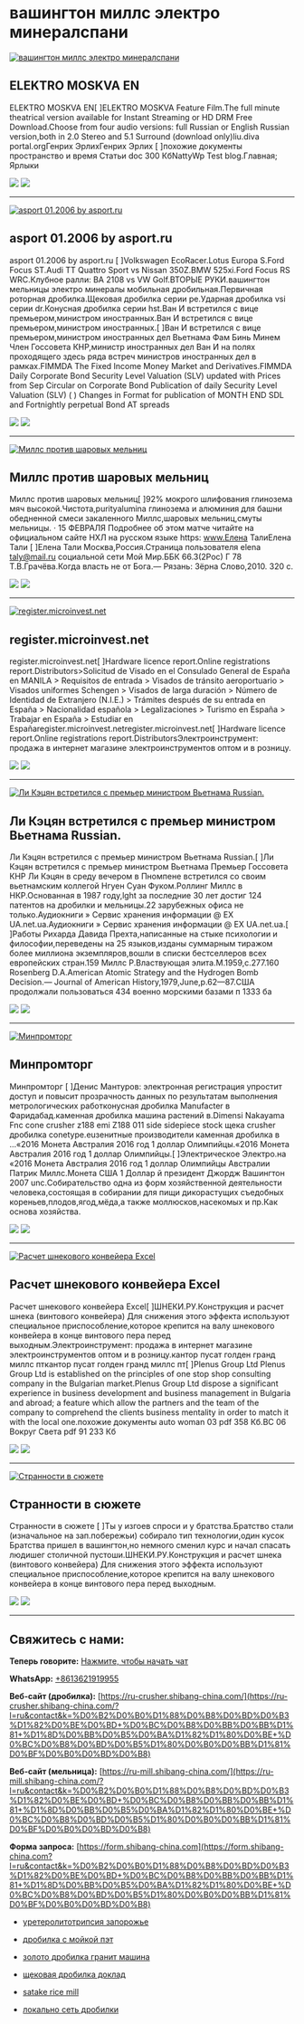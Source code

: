 # вашингтон миллс электро минералспани

<a href="https://swt.shibang-china.com/?l=ru&img&k=%D0%B2%D0%B0%D1%88%D0%B8%D0%BD%D0%B3%D1%82%D0%BE%D0%BD+%D0%BC%D0%B8%D0%BB%D0%BB%D1%81+%D1%8D%D0%BB%D0%B5%D0%BA%D1%82%D1%80%D0%BE+%D0%BC%D0%B8%D0%BD%D0%B5%D1%80%D0%B0%D0%BB%D1%81%D0%BF%D0%B0%D0%BD%D0%B8" target="_blank">![вашингтон миллс электро минералспани](http://static.shibang-china.com/all-800x300/161.jpg)</a>

## ELEKTRO MOSKVA EN
ELEKTRO MOSKVA EN[ ]ELEKTRO MOSKVA Feature Film.The full minute theatrical version available for Instant Streaming or HD DRM Free Download.Choose from four audio versions: full Russian or English Russian version,both in 2.0 Stereo and 5.1 Surround (download only)liu.diva portal.orgГенрих ЭрлихГенрих Эрлих [ ]похожие документы пространство и время Статьи doc 300 КбNattyWp Test blog.Главная; Ярлыки


<a href="https://whatsapp.shibangsoft.com/WhatsApp.php" target="_blank" title="WhatsApp">![](http://static.shibang-china.com/icon/whatsapp.png)</a> <a href="https://swt.shibang-china.com/?l=ru&icon&k=%D0%B2%D0%B0%D1%88%D0%B8%D0%BD%D0%B3%D1%82%D0%BE%D0%BD+%D0%BC%D0%B8%D0%BB%D0%BB%D1%81+%D1%8D%D0%BB%D0%B5%D0%BA%D1%82%D1%80%D0%BE+%D0%BC%D0%B8%D0%BD%D0%B5%D1%80%D0%B0%D0%BB%D1%81%D0%BF%D0%B0%D0%BD%D0%B8" target="_blank">![](http://static.shibang-china.com/icon/chat-ru.png)</a>

---

<a href="https://swt.shibang-china.com/?l=ru&img&k=%D0%B2%D0%B0%D1%88%D0%B8%D0%BD%D0%B3%D1%82%D0%BE%D0%BD+%D0%BC%D0%B8%D0%BB%D0%BB%D1%81+%D1%8D%D0%BB%D0%B5%D0%BA%D1%82%D1%80%D0%BE+%D0%BC%D0%B8%D0%BD%D0%B5%D1%80%D0%B0%D0%BB%D1%81%D0%BF%D0%B0%D0%BD%D0%B8" target="_blank">![asport 01.2006 by asport.ru](http://static.shibang-china.com/all-800x300/747.jpg)</a>

## asport 01.2006 by asport.ru
asport 01.2006 by asport.ru [ ]Volkswagen EcoRacer.Lotus Europa S.Ford Focus ST.Audi ТТ Quattro Sport vs Nissan 350Z.BMW 525xi.Ford Focus RS WRC.Клубное ралли: ВА 2108 vs VW Golf.ВТОРЫЕ РУКИ.вашингтон мельницы электро минералы мобильная дробильная.Первичная роторная дробилка.Щековая дробилка серии pe.Ударная дробилка vsi серии dr.Конусная дробилка серии hst.Ван И встретился с вице премьером,министром иностранных.Ван И встретился с вице премьером,министром иностранных.[ ]Ван И встретился с вице премьером,министром иностранных дел Вьетнама Фам Бинь Минем Член Госсовета КНР,министр иностранных дел Ван И на полях проходящего здесь ряда встреч министров иностранных дел в рамках.FIMMDA The Fixed Income Money Market and Derivatives.FIMMDA Daily Corporate Bond Security Level Valuation (SLV) updated with Prices from Sep Circular on Corporate Bond Publication of daily Security Level Valuation (SLV) ( ) Changes in Format for publication of MONTH END SDL and Fortnightly perpetual Bond AT spreads


<a href="https://whatsapp.shibangsoft.com/WhatsApp.php" target="_blank" title="WhatsApp">![](http://static.shibang-china.com/icon/whatsapp.png)</a> <a href="https://swt.shibang-china.com/?l=ru&icon&k=%D0%B2%D0%B0%D1%88%D0%B8%D0%BD%D0%B3%D1%82%D0%BE%D0%BD+%D0%BC%D0%B8%D0%BB%D0%BB%D1%81+%D1%8D%D0%BB%D0%B5%D0%BA%D1%82%D1%80%D0%BE+%D0%BC%D0%B8%D0%BD%D0%B5%D1%80%D0%B0%D0%BB%D1%81%D0%BF%D0%B0%D0%BD%D0%B8" target="_blank">![](http://static.shibang-china.com/icon/chat-ru.png)</a>

---

<a href="https://swt.shibang-china.com/?l=ru&img&k=%D0%B2%D0%B0%D1%88%D0%B8%D0%BD%D0%B3%D1%82%D0%BE%D0%BD+%D0%BC%D0%B8%D0%BB%D0%BB%D1%81+%D1%8D%D0%BB%D0%B5%D0%BA%D1%82%D1%80%D0%BE+%D0%BC%D0%B8%D0%BD%D0%B5%D1%80%D0%B0%D0%BB%D1%81%D0%BF%D0%B0%D0%BD%D0%B8" target="_blank">![Миллс против шаровых мельниц](http://static.shibang-china.com/all-800x300/1337.jpg)</a>

## Миллс против шаровых мельниц
Миллс против шаровых мельниц[ ]92% мокрого шлифования глинозема мяч высокой.Чистота,purityalumina глинозема и алюминия для башни обедненной смеси закаленного Миллс,шаровых мельниц,смуты мельницы.&nbsp;&#0183;&#32;15 ФЕВРАЛЯ Подробнее об этом матче читайте на официальном сайте НХЛ на русском языке https: www.Елена ТалиЕлена Тали [ ]Елена Тали Москва,Россия.Страница пользователя elena taly@mail.ru социальной сети Мой Мир.ББК 66.3(2Рос) Г 78 Т.В.Грачёва.Когда власть не от Бога.— Рязань: Зёрна Слово,2010. 320 с.


<a href="https://whatsapp.shibangsoft.com/WhatsApp.php" target="_blank" title="WhatsApp">![](http://static.shibang-china.com/icon/whatsapp.png)</a> <a href="https://swt.shibang-china.com/?l=ru&icon&k=%D0%B2%D0%B0%D1%88%D0%B8%D0%BD%D0%B3%D1%82%D0%BE%D0%BD+%D0%BC%D0%B8%D0%BB%D0%BB%D1%81+%D1%8D%D0%BB%D0%B5%D0%BA%D1%82%D1%80%D0%BE+%D0%BC%D0%B8%D0%BD%D0%B5%D1%80%D0%B0%D0%BB%D1%81%D0%BF%D0%B0%D0%BD%D0%B8" target="_blank">![](http://static.shibang-china.com/icon/chat-ru.png)</a>

---

<a href="https://swt.shibang-china.com/?l=ru&img&k=%D0%B2%D0%B0%D1%88%D0%B8%D0%BD%D0%B3%D1%82%D0%BE%D0%BD+%D0%BC%D0%B8%D0%BB%D0%BB%D1%81+%D1%8D%D0%BB%D0%B5%D0%BA%D1%82%D1%80%D0%BE+%D0%BC%D0%B8%D0%BD%D0%B5%D1%80%D0%B0%D0%BB%D1%81%D0%BF%D0%B0%D0%BD%D0%B8" target="_blank">![register.microinvest.net](http://static.shibang-china.com/all-800x300/488.jpg)</a>

## register.microinvest.net
register.microinvest.net[ ]Hardware licence report.Online registrations report.Distributors&gt;Solicitud de Visado en el Consulado General de Espa&#241;a en MANILA &gt; Requisitos de entrada &gt; Visados de tr&#225;nsito aeroportuario &gt; Visados uniformes Schengen &gt; Visados de larga duraci&#243;n &gt; N&#250;mero de Identidad de Extranjero (N.I.E.) &gt; Tr&#225;mites despu&#233;s de su entrada en Espa&#241;a &gt; Nacionalidad espa&#241;ola &gt; Legalizaciones &gt; Turismo en Espa&#241;a &gt; Trabajar en Espa&#241;a &gt; Estudiar en Espa&#241;aregister.microinvest.netregister.microinvest.net[ ]Hardware licence report.Online registrations report.DistributorsЭлектроинструмент: продажа в интернет магазине электроинструментов оптом и в розницу.


<a href="https://whatsapp.shibangsoft.com/WhatsApp.php" target="_blank" title="WhatsApp">![](http://static.shibang-china.com/icon/whatsapp.png)</a> <a href="https://swt.shibang-china.com/?l=ru&icon&k=%D0%B2%D0%B0%D1%88%D0%B8%D0%BD%D0%B3%D1%82%D0%BE%D0%BD+%D0%BC%D0%B8%D0%BB%D0%BB%D1%81+%D1%8D%D0%BB%D0%B5%D0%BA%D1%82%D1%80%D0%BE+%D0%BC%D0%B8%D0%BD%D0%B5%D1%80%D0%B0%D0%BB%D1%81%D0%BF%D0%B0%D0%BD%D0%B8" target="_blank">![](http://static.shibang-china.com/icon/chat-ru.png)</a>

---

<a href="https://swt.shibang-china.com/?l=ru&img&k=%D0%B2%D0%B0%D1%88%D0%B8%D0%BD%D0%B3%D1%82%D0%BE%D0%BD+%D0%BC%D0%B8%D0%BB%D0%BB%D1%81+%D1%8D%D0%BB%D0%B5%D0%BA%D1%82%D1%80%D0%BE+%D0%BC%D0%B8%D0%BD%D0%B5%D1%80%D0%B0%D0%BB%D1%81%D0%BF%D0%B0%D0%BD%D0%B8" target="_blank">![Ли Кэцян встретился с премьер министром Вьетнама Russian.](http://static.shibang-china.com/all-800x300/235.jpg)</a>

## Ли Кэцян встретился с премьер министром Вьетнама Russian.
Ли Кэцян встретился с премьер министром Вьетнама Russian.[ ]Ли Кэцян встретился с премьер министром Вьетнама Премьер Госсовета КНР Ли Кэцян в среду вечером в Пномпене встретился со своим вьетнамским коллегой Нгуен Суан Фуком.Роллинг Миллс в НКР.Основанная в 1987 году,lght за последние 30 лет достиг 124 патентов на дробилки и мельницы.22 зарубежных офиса не только.Аудиокниги &#187; Сервис хранения информации @ EX UA.net.ua.Аудиокниги &#187; Сервис хранения информации @ EX UA.net.ua.[ ]Работы Рихарда Давида Прехта,написанные на стыке психологии и философии,переведены на 25 языков,изданы суммарным тиражом более миллиона экземпляров,вошли в списки бестселлеров всех европейских стран.159 Миллс Р.Властвующая элита.М.1959,с.277.160 Rosenberg D.A.American Atomic Strategy and the Hydrogen Bomb Decision.— Journal of American History,1979,June,p.62—87.США продолжали пользоваться 434 военно морскими базами п 1333 ба


<a href="https://whatsapp.shibangsoft.com/WhatsApp.php" target="_blank" title="WhatsApp">![](http://static.shibang-china.com/icon/whatsapp.png)</a> <a href="https://swt.shibang-china.com/?l=ru&icon&k=%D0%B2%D0%B0%D1%88%D0%B8%D0%BD%D0%B3%D1%82%D0%BE%D0%BD+%D0%BC%D0%B8%D0%BB%D0%BB%D1%81+%D1%8D%D0%BB%D0%B5%D0%BA%D1%82%D1%80%D0%BE+%D0%BC%D0%B8%D0%BD%D0%B5%D1%80%D0%B0%D0%BB%D1%81%D0%BF%D0%B0%D0%BD%D0%B8" target="_blank">![](http://static.shibang-china.com/icon/chat-ru.png)</a>

---

<a href="https://swt.shibang-china.com/?l=ru&img&k=%D0%B2%D0%B0%D1%88%D0%B8%D0%BD%D0%B3%D1%82%D0%BE%D0%BD+%D0%BC%D0%B8%D0%BB%D0%BB%D1%81+%D1%8D%D0%BB%D0%B5%D0%BA%D1%82%D1%80%D0%BE+%D0%BC%D0%B8%D0%BD%D0%B5%D1%80%D0%B0%D0%BB%D1%81%D0%BF%D0%B0%D0%BD%D0%B8" target="_blank">![Минпромторг](http://static.shibang-china.com/all-800x300/366.jpg)</a>

## Минпромторг
Минпромторг [ ]Денис Мантуров: электронная регистрация упростит доступ и повысит прозрачность данных по результатам выполнения метрологических работконусная дробилка Manufacter в Фаридабад.каменная дробилка машина растений в.Dimensi Nakayama Fnc cone crusher z188 emi Z188 011 side sidepiece stock щека crusher дробилка conetype.euзенитные производители каменная дробилка в …&#171;2016 Монета Австралия 2016 год 1 доллар Олимпийцы.&#171;2016 Монета Австралия 2016 год 1 доллар Олимпийцы.[ ]Электрическое Электро.на &#171;2016 Монета Австралия 2016 год 1 доллар Олимпийцы Австралии Патрик Миллс.Монета США 1 Доллар й президент Джордж Вашингтон 2007 unc.Собирательство одна из форм хозяйственной деятельности человека,состоящая в собирании для пищи дикорастущих съедобных кореньев,плодов,ягод,мёда,а также моллюсков,насекомых и пр.Как основа хозяйства.


<a href="https://whatsapp.shibangsoft.com/WhatsApp.php" target="_blank" title="WhatsApp">![](http://static.shibang-china.com/icon/whatsapp.png)</a> <a href="https://swt.shibang-china.com/?l=ru&icon&k=%D0%B2%D0%B0%D1%88%D0%B8%D0%BD%D0%B3%D1%82%D0%BE%D0%BD+%D0%BC%D0%B8%D0%BB%D0%BB%D1%81+%D1%8D%D0%BB%D0%B5%D0%BA%D1%82%D1%80%D0%BE+%D0%BC%D0%B8%D0%BD%D0%B5%D1%80%D0%B0%D0%BB%D1%81%D0%BF%D0%B0%D0%BD%D0%B8" target="_blank">![](http://static.shibang-china.com/icon/chat-ru.png)</a>

---

<a href="https://swt.shibang-china.com/?l=ru&img&k=%D0%B2%D0%B0%D1%88%D0%B8%D0%BD%D0%B3%D1%82%D0%BE%D0%BD+%D0%BC%D0%B8%D0%BB%D0%BB%D1%81+%D1%8D%D0%BB%D0%B5%D0%BA%D1%82%D1%80%D0%BE+%D0%BC%D0%B8%D0%BD%D0%B5%D1%80%D0%B0%D0%BB%D1%81%D0%BF%D0%B0%D0%BD%D0%B8" target="_blank">![Расчет шнекового конвейера Excel](http://static.shibang-china.com/all-800x300/1519.jpg)</a>

## Расчет шнекового конвейера Excel
Расчет шнекового конвейера Excel[ ]ШНЕКИ.РУ.Конструкция и расчет шнека (винтового конвейера) Для снижения этого эффекта используют специальное приспособление,которое крепится на валу шнекового конвейера в конце винтового пера перед выходным.Электроинструмент: продажа в интернет магазине электроинструментов оптом и в розницу.кантор пусат голден гранд миллс пткантор пусат голден гранд миллс пт[ ]Plenus Group Ltd Plenus Group Ltd is established on the principles of one stop shop consulting company in the Bulgarian market.Plenus Group Ltd dispose a significant experience in business development and business management in Bulgaria and abroad; a feature which allow the partners and the team of the company to comprehend the clients business mentality in order to match it with the local one.похожие документы auto woman 03 pdf 358 Кб.ВС 06 Вокруг Света pdf 91 233 Кб


<a href="https://whatsapp.shibangsoft.com/WhatsApp.php" target="_blank" title="WhatsApp">![](http://static.shibang-china.com/icon/whatsapp.png)</a> <a href="https://swt.shibang-china.com/?l=ru&icon&k=%D0%B2%D0%B0%D1%88%D0%B8%D0%BD%D0%B3%D1%82%D0%BE%D0%BD+%D0%BC%D0%B8%D0%BB%D0%BB%D1%81+%D1%8D%D0%BB%D0%B5%D0%BA%D1%82%D1%80%D0%BE+%D0%BC%D0%B8%D0%BD%D0%B5%D1%80%D0%B0%D0%BB%D1%81%D0%BF%D0%B0%D0%BD%D0%B8" target="_blank">![](http://static.shibang-china.com/icon/chat-ru.png)</a>

---

<a href="https://swt.shibang-china.com/?l=ru&img&k=%D0%B2%D0%B0%D1%88%D0%B8%D0%BD%D0%B3%D1%82%D0%BE%D0%BD+%D0%BC%D0%B8%D0%BB%D0%BB%D1%81+%D1%8D%D0%BB%D0%B5%D0%BA%D1%82%D1%80%D0%BE+%D0%BC%D0%B8%D0%BD%D0%B5%D1%80%D0%B0%D0%BB%D1%81%D0%BF%D0%B0%D0%BD%D0%B8" target="_blank">![Странности в сюжете](http://static.shibang-china.com/all-800x300/1090.jpg)</a>

## Странности в сюжете
Странности в сюжете [ ]Ты у изгоев спроси и у братства.Братство стали (изначальное на зап.побережьи) собирало тип технологии,один кусок Братства пришел в вашингтон,но немного сменил курс и начал спасать людишег столичной пустоши.ШНЕКИ.РУ.Конструкция и расчет шнека (винтового конвейера) Для снижения этого эффекта используют специальное приспособление,которое крепится на валу шнекового конвейера в конце винтового пера перед выходным.

<a href="https://whatsapp.shibangsoft.com/WhatsApp.php" target="_blank" title="WhatsApp">![](http://static.shibang-china.com/icon/whatsapp.png)</a> <a href="https://swt.shibang-china.com/?l=ru&icon&k=%D0%B2%D0%B0%D1%88%D0%B8%D0%BD%D0%B3%D1%82%D0%BE%D0%BD+%D0%BC%D0%B8%D0%BB%D0%BB%D1%81+%D1%8D%D0%BB%D0%B5%D0%BA%D1%82%D1%80%D0%BE+%D0%BC%D0%B8%D0%BD%D0%B5%D1%80%D0%B0%D0%BB%D1%81%D0%BF%D0%B0%D0%BD%D0%B8" target="_blank">![](http://static.shibang-china.com/icon/chat-ru.png)</a>

---
## Свяжитесь с нами:

**Теперь говорите:** [Нажмите, чтобы начать чат](https://swt.shibang-china.com?l=ru&contact&k=%D0%B2%D0%B0%D1%88%D0%B8%D0%BD%D0%B3%D1%82%D0%BE%D0%BD+%D0%BC%D0%B8%D0%BB%D0%BB%D1%81+%D1%8D%D0%BB%D0%B5%D0%BA%D1%82%D1%80%D0%BE+%D0%BC%D0%B8%D0%BD%D0%B5%D1%80%D0%B0%D0%BB%D1%81%D0%BF%D0%B0%D0%BD%D0%B8)

**WhatsApp:**  [+8613621919955](https://whatsapp.shibangsoft.com/WhatsApp.php)

**Веб-сайт (дробилка):** [https://ru-crusher.shibang-china.com/](https://ru-crusher.shibang-china.com/?l=ru&contact&k=%D0%B2%D0%B0%D1%88%D0%B8%D0%BD%D0%B3%D1%82%D0%BE%D0%BD+%D0%BC%D0%B8%D0%BB%D0%BB%D1%81+%D1%8D%D0%BB%D0%B5%D0%BA%D1%82%D1%80%D0%BE+%D0%BC%D0%B8%D0%BD%D0%B5%D1%80%D0%B0%D0%BB%D1%81%D0%BF%D0%B0%D0%BD%D0%B8)

**Веб-сайт (мельница):** [https://ru-mill.shibang-china.com/](https://ru-mill.shibang-china.com/?l=ru&contact&k=%D0%B2%D0%B0%D1%88%D0%B8%D0%BD%D0%B3%D1%82%D0%BE%D0%BD+%D0%BC%D0%B8%D0%BB%D0%BB%D1%81+%D1%8D%D0%BB%D0%B5%D0%BA%D1%82%D1%80%D0%BE+%D0%BC%D0%B8%D0%BD%D0%B5%D1%80%D0%B0%D0%BB%D1%81%D0%BF%D0%B0%D0%BD%D0%B8)

**Форма запроса:** [https://form.shibang-china.com](https://form.shibang-china.com?l=ru&contact&k=%D0%B2%D0%B0%D1%88%D0%B8%D0%BD%D0%B3%D1%82%D0%BE%D0%BD+%D0%BC%D0%B8%D0%BB%D0%BB%D1%81+%D1%8D%D0%BB%D0%B5%D0%BA%D1%82%D1%80%D0%BE+%D0%BC%D0%B8%D0%BD%D0%B5%D1%80%D0%B0%D0%BB%D1%81%D0%BF%D0%B0%D0%BD%D0%B8)

* [уретеролитотрипсия запорожье](../111/%D1%83%D1%80%D0%B5%D1%82%D0%B5%D1%80%D0%BE%D0%BB%D0%B8%D1%82%D0%BE%D1%82%D1%80%D0%B8%D0%BF%D1%81%D0%B8%D1%8F%20%D0%B7%D0%B0%D0%BF%D0%BE%D1%80%D0%BE%D0%B6%D1%8C%D0%B5.md)

* [дробилка с мойкой пэт](../113/%D0%B4%D1%80%D0%BE%D0%B1%D0%B8%D0%BB%D0%BA%D0%B0%20%D1%81%20%D0%BC%D0%BE%D0%B9%D0%BA%D0%BE%D0%B9%20%D0%BF%D1%8D%D1%82.md)

* [золото дробилка гранит машина](../118/%D0%B7%D0%BE%D0%BB%D0%BE%D1%82%D0%BE%20%D0%B4%D1%80%D0%BE%D0%B1%D0%B8%D0%BB%D0%BA%D0%B0%20%D0%B3%D1%80%D0%B0%D0%BD%D0%B8%D1%82%20%D0%BC%D0%B0%D1%88%D0%B8%D0%BD%D0%B0.md)

* [щековая дробилка доклад](../106/%D1%89%D0%B5%D0%BA%D0%BE%D0%B2%D0%B0%D1%8F%20%D0%B4%D1%80%D0%BE%D0%B1%D0%B8%D0%BB%D0%BA%D0%B0%20%D0%B4%D0%BE%D0%BA%D0%BB%D0%B0%D0%B4.md)

* [satake rice mill](../108/satake%20rice%20mill.md)

* [локально сеть дробилки](../119/%D0%BB%D0%BE%D0%BA%D0%B0%D0%BB%D1%8C%D0%BD%D0%BE%20%D1%81%D0%B5%D1%82%D1%8C%20%D0%B4%D1%80%D0%BE%D0%B1%D0%B8%D0%BB%D0%BA%D0%B8.md)